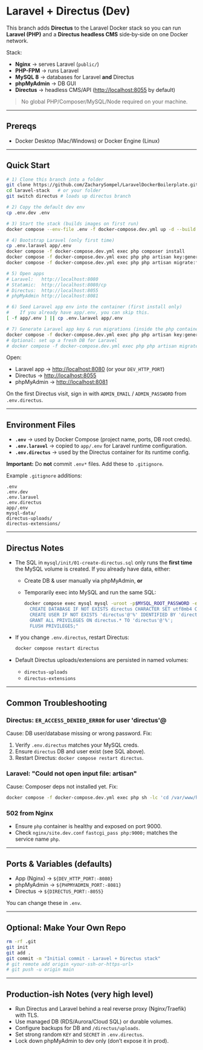 # Laravel + Directus (Dev)

This branch adds **Directus** to the Laravel Docker stack so you can run **Laravel (PHP)** and a **Directus headless CMS** side‑by‑side on one Docker network.

Stack:

* **Nginx** → serves Laravel (`public/`)
* **PHP-FPM** → runs Laravel
* **MySQL 8** → databases for Laravel **and** Directus
* **phpMyAdmin** → DB GUI
* **Directus** → headless CMS/API ([http://localhost:8055](http://localhost:8055) by default)

> No global PHP/Composer/MySQL/Node required on your machine.

---

## Prereqs

* Docker Desktop (Mac/Windows) or Docker Engine (Linux)

---

## Quick Start

```bash
# 1) Clone this branch into a folder
git clone https://github.com/ZacharySompel/LaravelDockerBoilerplate.git .
cd laravel-stack   # or your folder
git switch directus # loads up directus branch

# 2) Copy the default dev env
cp .env.dev .env

# 3) Start the stack (builds images on first run)
docker compose --env-file .env -f docker-compose.dev.yml up -d --build

# 4) Bootstrap Laravel (only first time)
cp .env.laravel app/.env
docker compose -f docker-compose.dev.yml exec php composer install
docker compose -f docker-compose.dev.yml exec php php artisan key:generate
docker compose -f docker-compose.dev.yml exec php php artisan migrate:fresh --seed

# 5) Open apps
# Laravel:   http://localhost:8080
# Statamic:  http://localhost:8080/cp
# Directus:  http://localhost:8055
# phpMyAdmin http://localhost:8081

# 6) Seed Laravel app env into the container (first install only)
#    If you already have app/.env, you can skip this.
[ -f app/.env ] || cp .env.laravel app/.env

# 7) Generate Laravel app key & run migrations (inside the php container)
docker compose -f docker-compose.dev.yml exec php php artisan key:generate --ansi
# Optional: set up a fresh DB for Laravel
# docker compose -f docker-compose.dev.yml exec php php artisan migrate:fresh --seed
```

Open:

* Laravel app → [http://localhost:8080](http://localhost:8080)  (or your `DEV_HTTP_PORT`)
* Directus → [http://localhost:8055](http://localhost:8055)
* phpMyAdmin → [http://localhost:8081](http://localhost:8081)

On the first Directus visit, sign in with `ADMIN_EMAIL` / `ADMIN_PASSWORD` from `.env.directus`.

---

## Environment Files

* **`.env`** → used by Docker Compose (project name, ports, DB root creds).
* **`.env.laravel`** → copied to `app/.env` for Laravel runtime configuration.
* **`.env.directus`** → used by the Directus container for its runtime config.

**Important:** Do **not** commit `.env*` files. Add these to `.gitignore`.

Example `.gitignore` additions:

```
.env
.env.dev
.env.laravel
.env.directus
app/.env
mysql-data/
directus-uploads/
directus-extensions/
```

---

## Directus Notes

* The SQL in `mysql/init/01-create-directus.sql` only runs the **first time** the MySQL volume is created. If you already have data, either:

  * Create DB & user manually via phpMyAdmin, **or**
  * Temporarily exec into MySQL and run the same SQL:

    ```bash
    docker compose exec mysql mysql -uroot -p$MYSQL_ROOT_PASSWORD -e "
      CREATE DATABASE IF NOT EXISTS directus CHARACTER SET utf8mb4 COLLATE utf8mb4_unicode_ci;
      CREATE USER IF NOT EXISTS 'directus'@'%' IDENTIFIED BY 'directuspass';
      GRANT ALL PRIVILEGES ON directus.* TO 'directus'@'%';
      FLUSH PRIVILEGES;"
    ```

* If you change `.env.directus`, restart Directus:

  ```bash
  docker compose restart directus
  ```

* Default Directus uploads/extensions are persisted in named volumes:

  * `directus-uploads`
  * `directus-extensions`

---

## Common Troubleshooting

### Directus: `ER_ACCESS_DENIED_ERROR` for user 'directus'@

Cause: DB user/database missing or wrong password.
Fix:

1. Verify `.env.directus` matches your MySQL creds.
2. Ensure `directus` DB and user exist (see SQL above).
3. Restart Directus: `docker compose restart directus`.

### Laravel: "Could not open input file: artisan"

Cause: Composer deps not installed yet.
Fix:

```bash
docker compose -f docker-compose.dev.yml exec php sh -lc 'cd /var/www/html && composer install'
```

### 502 from Nginx

* Ensure `php` container is healthy and exposed on port 9000.
* Check `nginx/site.dev.conf` `fastcgi_pass php:9000;` matches the service name `php`.

---

## Ports & Variables (defaults)

* App (Nginx) → `${DEV_HTTP_PORT:-8080}`
* phpMyAdmin → `${PHPMYADMIN_PORT:-8081}`
* Directus → `${DIRECTUS_PORT:-8055}`

You can change these in `.env`.

---

## Optional: Make Your Own Repo

```bash
rm -rf .git
git init
git add .
git commit -m "Initial commit - Laravel + Directus stack"
# git remote add origin <your-ssh-or-https-url>
# git push -u origin main
```

---

## Production-ish Notes (very high level)

* Run Directus and Laravel behind a real reverse proxy (Nginx/Traefik) with TLS.
* Use managed DB (RDS/Aurora/Cloud SQL) or durable volumes.
* Configure backups for DB and `/directus/uploads`.
* Set strong random `KEY` and `SECRET` in `.env.directus`.
* Lock down phpMyAdmin to dev only (don’t expose it in prod).
